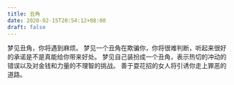 ```yaml
---
title: 丑角
date: 2020-02-15T20:54:12+08:00
draft: false
---
```


梦见丑角，你将遇到麻烦。
梦见一个丑角在欺骗你，你将很难判断，听起来很好的承诺是不是真能给你带来好处。
梦见自己装扮成一个丑角，表示热切的冲动的错误以及对金钱和力量的不理智的挑战。
善于耍花招的女人将引诱你走上罪恶的道路。
